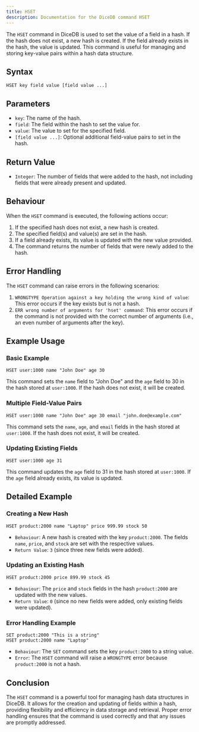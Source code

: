```yaml
---
title: HSET
description: Documentation for the DiceDB command HSET
---
```


The `HSET` command in DiceDB is used to set the value of a field in a hash. If the hash does not exist, a new hash is created. If the field already exists in the hash, the value is updated. This command is useful for managing and storing key-value pairs within a hash data structure.

## Syntax

```
HSET key field value [field value ...]
```

## Parameters

- `key`: The name of the hash.
- `field`: The field within the hash to set the value for.
- `value`: The value to set for the specified field.
- `[field value ...]`: Optional additional field-value pairs to set in the hash.

## Return Value

- `Integer`: The number of fields that were added to the hash, not including fields that were already present and updated.

## Behaviour

When the `HSET` command is executed, the following actions occur:

1. If the specified hash does not exist, a new hash is created.
1. The specified field(s) and value(s) are set in the hash.
1. If a field already exists, its value is updated with the new value provided.
1. The command returns the number of fields that were newly added to the hash.

## Error Handling

The `HSET` command can raise errors in the following scenarios:

1. `WRONGTYPE Operation against a key holding the wrong kind of value`: This error occurs if the key exists but is not a hash.
1. `ERR wrong number of arguments for 'hset' command`: This error occurs if the command is not provided with the correct number of arguments (i.e., an even number of arguments after the key).

## Example Usage

### Basic Example

```DiceDB
HSET user:1000 name "John Doe" age 30
```

This command sets the `name` field to "John Doe" and the `age` field to 30 in the hash stored at `user:1000`. If the hash does not exist, it will be created.

### Multiple Field-Value Pairs

```DiceDB
HSET user:1000 name "John Doe" age 30 email "john.doe@example.com"
```

This command sets the `name`, `age`, and `email` fields in the hash stored at `user:1000`. If the hash does not exist, it will be created.

### Updating Existing Fields

```DiceDB
HSET user:1000 age 31
```

This command updates the `age` field to 31 in the hash stored at `user:1000`. If the `age` field already exists, its value is updated.

## Detailed Example

### Creating a New Hash

```DiceDB
HSET product:2000 name "Laptop" price 999.99 stock 50
```

- `Behaviour`: A new hash is created with the key `product:2000`. The fields `name`, `price`, and `stock` are set with the respective values.
- `Return Value`: `3` (since three new fields were added).

### Updating an Existing Hash

```DiceDB
HSET product:2000 price 899.99 stock 45
```

- `Behaviour`: The `price` and `stock` fields in the hash `product:2000` are updated with the new values.
- `Return Value`: `0` (since no new fields were added, only existing fields were updated).

### Error Handling Example

```DiceDB
SET product:2000 "This is a string"
HSET product:2000 name "Laptop"
```

- `Behaviour`: The `SET` command sets the key `product:2000` to a string value.
- `Error`: The `HSET` command will raise a `WRONGTYPE` error because `product:2000` is not a hash.

## Conclusion

The `HSET` command is a powerful tool for managing hash data structures in DiceDB. It allows for the creation and updating of fields within a hash, providing flexibility and efficiency in data storage and retrieval. Proper error handling ensures that the command is used correctly and that any issues are promptly addressed.

